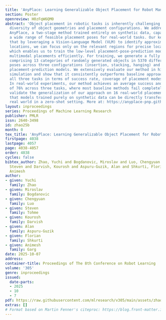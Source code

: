 ```yaml
---
title: 'AnyPlace: Learning Generalizable Object Placement for Robot Manipulation'
section: Poster
openreview: H0zFqW6QM0
abstract: 'Object placement in robotic tasks is inherently challenging due to the
  diversity of object geometries and placement configurations. We address this with
  AnyPlace, a two-stage method trained entirely on synthetic data, capable of predicting
  a wide range of feasible placement poses for real-world tasks. Our key insight is
  that by leveraging a Vision-Language Model (VLM) to identify approximate placement
  locations, we can focus only on the relevant regions for precise local placement,
  which enables us to train the low-level placement-pose-prediction model to capture
  multimodal placements efficiently. For training, we generate a fully synthetic dataset
  comprising 13 categories of randomly generated objects in 5370 different placement
  poses across three configurations (insertion, stacking, hanging) and train local
  placement-prediction models. We extensively evaluate our method in high-fidelity
  simulation and show that it consistently outperforms baseline approaches across
  all three tasks in terms of success rate, coverage of placement modes, and precision.
  In real-world experiments, our method achieves an average success and coverage rate
  of 76% across three tasks, where most baseline methods fail completely. We further
  validate the generalization of our approach on 16 real-world placement tasks, demonstrating
  that models trained purely on synthetic data can be directly transferred to the
  real world in a zero-shot setting. More at: https://anyplace-pnp.github.io.'
layout: inproceedings
series: Proceedings of Machine Learning Research
publisher: PMLR
issn: 2640-3498
id: zhao25b
month: 0
tex_title: 'AnyPlace: Learning Generalizable Object Placement for Robot Manipulation'
firstpage: 4038
lastpage: 4057
page: 4038-4057
order: 4038
cycles: false
bibtex_author: Zhao, Yuchi and Bogdanovic, Miroslav and Luo, Chengyuan and Tohme,
  Steven and Darvish, Kourosh and Aspuru-Guzik, Alan and Shkurti, Florian and Garg,
  Animesh
author:
- given: Yuchi
  family: Zhao
- given: Miroslav
  family: Bogdanovic
- given: Chengyuan
  family: Luo
- given: Steven
  family: Tohme
- given: Kourosh
  family: Darvish
- given: Alan
  family: Aspuru-Guzik
- given: Florian
  family: Shkurti
- given: Animesh
  family: Garg
date: 2025-10-07
address:
container-title: Proceedings of The 8th Conference on Robot Learning
volume: '305'
genre: inproceedings
issued:
  date-parts:
  - 2025
  - 10
  - 7
pdf: https://raw.githubusercontent.com/mlresearch/v305/main/assets/zhao25b/zhao25b.pdf
extras: []
# Format based on Martin Fenner's citeproc: https://blog.front-matter.io/posts/citeproc-yaml-for-bibliographies/
---
```


